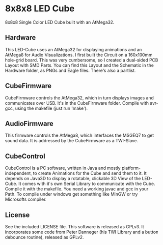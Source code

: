 # 8x8x8 LED Cube

8x8x8 Single Color LED Cube built with an AtMega32.

## Hardware

This LED-Cube uses an AtMega32 for displaying animations and an AtMega8 for Audio Visualizations. I first built the Circuit on a 160x100mm hole-grid board. This was very cumbersome, so I created a dual-sided PCB Layout with SMD Parts. You can find this Layout and the Schematic in the Hardware folder, as PNGs and Eagle files. There's also a partlist.

## CubeFirmware

CubeFirmware controls the AtMega32, which in turn displays images and communicates over USB. It's in the CubeFirmware folder. Compile with avr-gcc, using the makefile (just run 'make').

## AudioFirmware

This firmware controls the AtMega8, which interfaces the MSGEQ7 to get sound data. It is addressed by the CubeFirmware as a TWI-Slave.

## CubeControl

CubeControl is a PC software, written in Java and mostly platform-independent, to create Animations for the Cube and send them to it. It depends on Java3D to display a rotatable, clickable 3D View of the LED-Cube. It comes with it's own Serial Library to communicate with the Cube. Compile it with the makefile. You need a working javac and gcc in your Path. To compile under windows get something like MinGW or try Microsofts compiler.

## License

See the included LICENSE file. This software is released as GPLv3. It incorporates some code from Peter Danneger (his TWI Library and a button debounce routine), released as GPLv2.